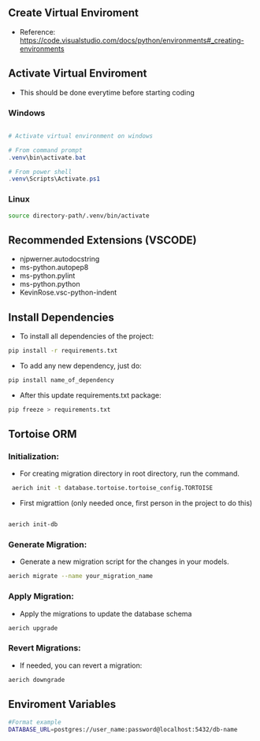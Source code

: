 ## Create Virtual Enviroment
- Reference: https://code.visualstudio.com/docs/python/environments#_creating-environments

## Activate Virtual Enviroment
- This should be done everytime before starting coding

### Windows

```powershell

# Activate virtual environment on windows

# From command prompt
.venv\bin\activate.bat

# From power shell
.venv\Scripts\Activate.ps1

```

### Linux

```bash
source directory-path/.venv/bin/activate
```

## Recommended Extensions (VSCODE)
- njpwerner.autodocstring
- ms-python.autopep8
- ms-python.pylint
- ms-python.python
- KevinRose.vsc-python-indent

## Install Dependencies
- To install all dependencies of the project:
```bash
pip install -r requirements.txt
```

- To add any new  dependency, just do:

```bash
pip install name_of_dependency
```

- After this update requirements.txt package:
```bash
pip freeze > requirements.txt
```


## Tortoise ORM

### Initialization:

- For creating migration directory in root directory, run the command.
```bash
 aerich init -t database.tortoise.tortoise_config.TORTOISE
```

- First migrattion (only needed once, first person in the project to do this)
```bash

aerich init-db

```

### Generate Migration:
- Generate a new migration script for the changes in your models. 
```bash
aerich migrate --name your_migration_name
```

### Apply Migration:
- Apply the migrations to update the database schema
```bash
aerich upgrade
```

### Revert Migrations:
- If needed, you can revert a migration:
```bash
aerich downgrade
```

## Enviroment Variables
```bash
#Format example
DATABASE_URL=postgres://user_name:password@localhost:5432/db-name

```